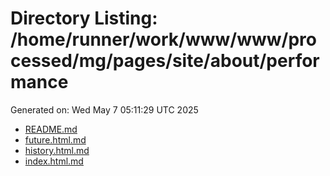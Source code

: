 # Directory Listing: /home/runner/work/www/www/processed/mg/pages/site/about/performance
Generated on: Wed May  7 05:11:29 UTC 2025

- [README.md](README.md)
- [future.html.md](future.html.md)
- [history.html.md](history.html.md)
- [index.html.md](index.html.md)
